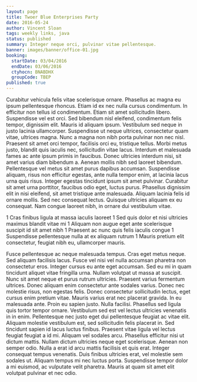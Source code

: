 ```yaml
---
layout: page
title: Twoer Blue Enterprises Party
date: 2016-05-24
author: Vincent Sloan
tags: weekly links, java
status: published
summary: Integer neque orci, pulvinar vitae pellentesque.
banner: images/banner/office-01.jpg
booking:
  startDate: 03/04/2016
  endDate: 03/06/2016
  ctyhocn: BNABDHX
  groupCode: TBEP
published: true
---
```

Curabitur vehicula felis vitae scelerisque ornare. Phasellus ac magna eu ipsum pellentesque rhoncus. Etiam id ex nec nulla cursus condimentum. In efficitur non tellus id condimentum. Etiam sit amet sollicitudin libero. Suspendisse vel est orci. Sed bibendum nisl eleifend, condimentum felis tempor, dignissim elit. Mauris id aliquam ipsum. Vestibulum sed neque in justo lacinia ullamcorper. Suspendisse ut neque ultrices, consectetur quam vitae, ultrices magna. Nunc a magna non nibh porta pulvinar non nec nisl. Praesent sit amet orci tempor, facilisis orci eu, tristique tellus. Morbi metus justo, blandit quis iaculis nec, sollicitudin vitae lacus. Interdum et malesuada fames ac ante ipsum primis in faucibus.
Donec ultricies interdum nisi, sit amet varius diam bibendum a. Aenean mollis nibh sed laoreet bibendum. Pellentesque vel metus sit amet purus dapibus accumsan. Suspendisse aliquam, risus non efficitur egestas, ante nulla tempor enim, at lacinia lacus urna quis risus. Integer egestas tincidunt ipsum sit amet pulvinar. Curabitur sit amet urna porttitor, faucibus odio eget, luctus purus. Phasellus dignissim elit in nisi eleifend, sit amet tristique ante malesuada. Aliquam lacinia felis id ornare mollis. Sed nec consequat lectus. Quisque ultricies aliquam ex eu consequat. Nam congue laoreet nibh, in ornare dui vestibulum vitae.

1 Cras finibus ligula at massa iaculis laoreet
1 Sed quis dolor et nisi ultricies maximus blandit vitae mi
1 Aliquam non augue eget ante scelerisque suscipit id sit amet nibh
1 Praesent ac nunc quis felis iaculis congue
1 Suspendisse pellentesque nulla at ex aliquam rutrum
1 Mauris pretium elit consectetur, feugiat nibh eu, ullamcorper mauris.

Fusce pellentesque ac neque malesuada tempus. Cras eget metus neque. Sed aliquam facilisis lacus. Fusce vel nisi vel nulla accumsan pharetra non consectetur eros. Integer cursus eu ante eget accumsan. Sed eu mi in quam tincidunt aliquet vitae fringilla urna. Nullam volutpat ut massa at suscipit. Nunc sit amet neque et purus rutrum ultricies. Praesent varius fermentum ultrices. Donec aliquam enim consectetur ante sodales varius. Donec nec molestie risus, non egestas felis. Donec consectetur sollicitudin lectus, eget cursus enim pretium vitae. Mauris varius erat nec placerat gravida. In eu malesuada ante. Proin eu sapien justo. Nulla facilisi.
Phasellus sed ligula quis tortor tempor ornare. Vestibulum sed est vel lectus ultricies venenatis in in enim. Pellentesque nec justo eget dui pellentesque feugiat ac vitae elit. Aliquam molestie vestibulum est, sed sollicitudin felis placerat in. Sed tincidunt sapien id lacus luctus finibus. Praesent vitae ligula vel lectus feugiat feugiat a id mi. Aliquam vel sodales arcu. Phasellus efficitur nisi ut dictum mattis. Nullam dictum ultricies neque eget scelerisque. Aenean non semper odio. Nulla a erat id arcu mattis facilisis et quis erat. Integer consequat tempus venenatis. Duis finibus ultricies erat, vel molestie sem sodales ut. Aliquam tempus mi nec luctus porta. Suspendisse tempor dolor a mi euismod, ac vulputate velit pharetra. Mauris at quam sit amet elit volutpat pulvinar et nec odio.
